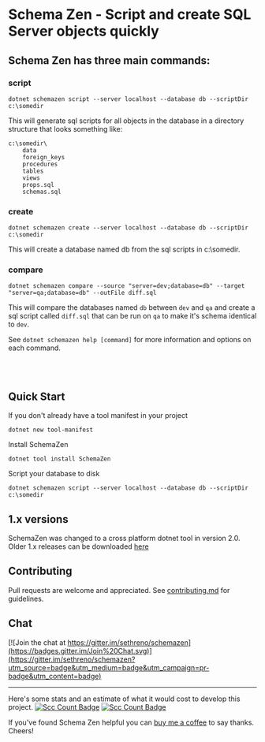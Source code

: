 # Schema Zen - Script and create SQL Server objects quickly

## Schema Zen has three main commands:

### script

    dotnet schemazen script --server localhost --database db --scriptDir c:\somedir

This will generate sql scripts for all objects in the database in a
directory structure that looks something like:
```
c:\somedir\
	data
	foreign_keys
	procedures
	tables
	views
	props.sql
	schemas.sql
```

### create

    dotnet schemazen create --server localhost --database db --scriptDir c:\somedir

This will create a database named db from the sql scripts in c:\somedir.


### compare

	dotnet schemazen compare --source "server=dev;database=db" --target "server=qa;database=db" --outFile diff.sql

This will compare the databases named `db` between `dev` and `qa` and
create a sql script called `diff.sql` that can be run on `qa` to make it's
schema identical to `dev`.


See ```dotnet schemazen help [command]``` for more information and options on each command.

<br><br>

## Quick Start

If you don't already have a tool manifest in your project

    dotnet new tool-manifest

Install SchemaZen

    dotnet tool install SchemaZen

Script your database to disk

    dotnet schemazen script --server localhost --database db --scriptDir c:\somedir


## 1.x versions
SchemaZen was changed to a cross platform dotnet tool in version 2.0. Older 1.x
releases can be downloaded [here](https://github.com/sethreno/schemazen/releases)


## Contributing
Pull requests are welcome and appreciated. See [contributing.md](contributing.md) for guidelines.

## Chat
[![Join the chat at https://gitter.im/sethreno/schemazen](https://badges.gitter.im/Join%20Chat.svg)](https://gitter.im/sethreno/schemazen?utm_source=badge&utm_medium=badge&utm_campaign=pr-badge&utm_content=badge)

----
Here's some stats and an estimate of what it would cost to develop this project.
[![Scc Count Badge](https://sloc.xyz/github/sethreno/schemazen/)](https://github.com/boyter/scc/)
[![Scc Count Badge](https://sloc.xyz/github/sethreno/schemazen/?category=cocomo&avg-wage=100000)](https://github.com/boyter/scc/)

If you've found Schema Zen helpful you can [buy me a
coffee](https://www.buymeacoffee.com/sethreno) to say thanks.  Cheers!
